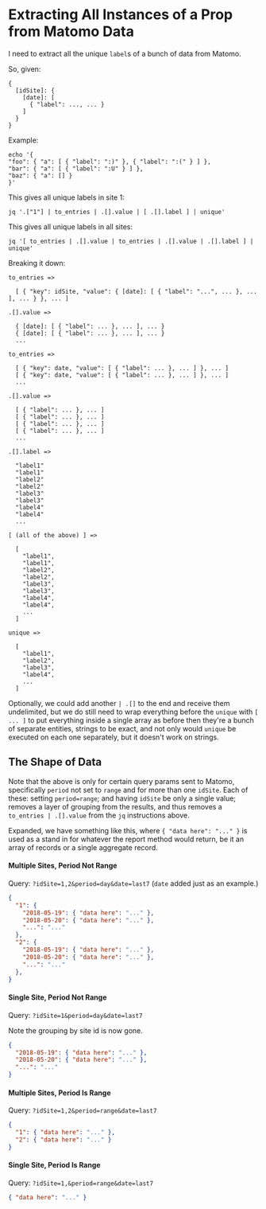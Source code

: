 Extracting All Instances of a Prop from Matomo Data
===================================================

I need to extract all the unique `label`s of a bunch of data from Matomo.

So, given:

```
{
  [idSite]: {
    [date]: [
      { "label": ..., ... }
    ]
  }
}
```

Example:

```
echo '{
"foo": { "a": [ { "label": ":)" }, { "label": ":(" } ] },
"bar": { "a": [ { "label": ":U" } ] },
"baz": { "a": [] }
}'
```

This gives all unique labels in site 1:

```
jq '.["1"] | to_entries | .[].value | [ .[].label ] | unique'
```

This gives all unique labels in all sites:

```
jq '[ to_entries | .[].value | to_entries | .[].value | .[].label ] | unique'
```

Breaking it down:

```
to_entries =>

  [ { "key": idSite, "value": { [date]: [ { "label": "...", ... }, ... ], ... } }, ... ]

.[].value =>

  { [date]: [ { "label": ... }, ... ], ... }
  { [date]: [ { "label": ... }, ... ], ... }
  ...

to_entries =>

  [ { "key": date, "value": [ { "label": ... }, ... ] }, ... ]
  [ { "key": date, "value": [ { "label": ... }, ... ] }, ... ]
  ...

.[].value =>

  [ { "label": ... }, ... ]
  [ { "label": ... }, ... ]
  [ { "label": ... }, ... ]
  [ { "label": ... }, ... ]
  ...

.[].label =>

  "label1"
  "label1"
  "label2"
  "label2"
  "label3"
  "label3"
  "label4"
  "label4"
  ...

[ (all of the above) ] =>

  [
    "label1",
    "label1",
    "label2",
    "label2",
    "label3",
    "label3",
    "label4",
    "label4",
    ...
  ]

unique =>

  [
    "label1",
    "label2",
    "label3",
    "label4",
    ...
  ]
```

Optionally, we could add another `| .[]` to the end and receive them undelimited, but we do still need to wrap everything before the `unique` with `[ ... ]` to put everything inside a single array as before then they're a bunch of separate entities, strings to be exact, and not only would `unique` be executed on each one separately, but it doesn't work on strings.



## The Shape of Data

Note that the above is only for certain query params sent to Matomo, specifically `period` not set to `range` and for more than one `idSite`.  Each of these: setting `period=range`; and having `idSite` be only a single value; removes a layer of grouping from the results, and thus removes a `to_entries | .[].value` from the `jq` instructions above.

Expanded, we have something like this, where `{ "data here": "..." }` is used as a stand in for whatever the report method would return, be it an array of records or a single aggregate record.

#### Multiple Sites, Period Not Range

Query: `?idSite=1,2&period=day&date=last7` (`date` added just as an example.)

```json
{
  "1": {
    "2018-05-19": { "data here": "..." },
    "2018-05-20": { "data here": "..." },
    "...": "..."
  },
  "2": {
    "2018-05-19": { "data here": "..." },
    "2018-05-20": { "data here": "..." },
    "...": "..."
  },
}
```

#### Single Site, Period Not Range

Query: `?idSite=1&period=day&date=last7`

Note the grouping by site id is now gone.

```json
{
  "2018-05-19": { "data here": "..." },
  "2018-05-20": { "data here": "..." },
  "...": "..."
}
```

#### Multiple Sites, Period Is Range

Query: `?idSite=1,2&period=range&date=last7`

```json
{
  "1": { "data here": "..." },
  "2": { "data here": "..." }
}
```

#### Single Site, Period Is Range

Query: `?idSite=1,&period=range&date=last7`

```json
{ "data here": "..." }
```
